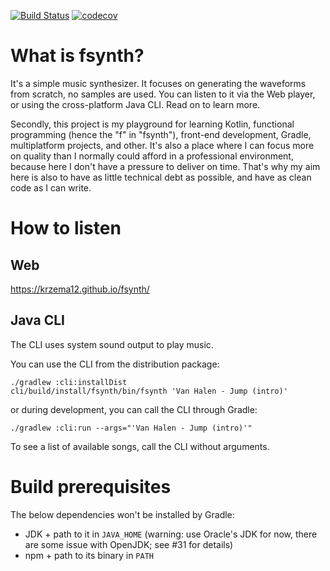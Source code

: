 [![Build Status](https://travis-ci.com/krzema12/fsynth.svg?branch=master)](https://travis-ci.com/krzema12/fsynth) [![codecov](https://codecov.io/gh/krzema12/fsynth/branch/master/graph/badge.svg)](https://codecov.io/gh/krzema12/fsynth)

# What is fsynth? 

It's a simple music synthesizer. It focuses on generating the waveforms from scratch, no samples are used. You can listen to it via the Web player, or using the cross-platform Java CLI. Read on to learn more.

Secondly, this project is my playground for learning Kotlin, functional programming (hence the "f" in "fsynth"), front-end development, Gradle, multiplatform projects, and other. It's also a place where I can focus more on quality than I normally could afford in a professional environment, because here I don't have a pressure to deliver on time. That's why my aim here is also to have as little technical debt as possible, and have as clean code as I can write.

# How to listen

## Web

https://krzema12.github.io/fsynth/

## Java CLI

The CLI uses system sound output to play music.

You can use the CLI from the distribution package:

```
./gradlew :cli:installDist
cli/build/install/fsynth/bin/fsynth 'Van Halen - Jump (intro)'
```

or during development, you can call the CLI through Gradle:

```
./gradlew :cli:run --args="'Van Halen - Jump (intro)'"
```

To see a list of available songs, call the CLI without arguments. 

# Build prerequisites

The below dependencies won't be installed by Gradle:

* JDK + path to it in `JAVA_HOME`
  (warning: use Oracle's JDK for now, there are some issue with OpenJDK; see #31 for details)
* npm + path to its binary in `PATH`
